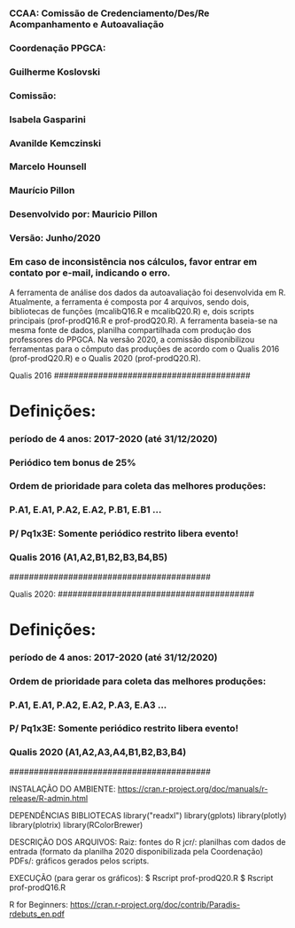 ### CCAA: Comissão de Credenciamento/Des/Re Acompanhamento e Autoavaliação 
### Coordenação PPGCA:
###      Guilherme Koslovski
### Comissão:
###      Isabela Gasparini
###      Avanilde Kemczinski
###      Marcelo Hounsell
###      Maurício Pillon
###
### Desenvolvido por: Mauricio Pillon
### Versão: Junho/2020
### Em caso de inconsistência nos cálculos, favor entrar em contato por e-mail, indicando o erro.

A ferramenta de análise dos dados da autoavaliação foi desenvolvida em R. Atualmente, a ferramenta é composta por 4 arquivos, sendo dois, bibliotecas de funções (mcalibQ16.R e mcalibQ20.R) e, dois scripts principais (prof-prodQ16.R e prof-prodQ20.R). A ferramenta baseia-se na mesma fonte de dados, planilha compartilhada com produção dos professores do PPGCA. Na versão 2020, a comissão disponibilizou ferramentas para o cômputo das produções de acordo com o Qualis 2016 (prof-prodQ20.R) e o Qualis 2020 (prof-prodQ20.R).

Qualis 2016
########################################
# Definições:
### período de 4 anos: 2017-2020 (até 31/12/2020)
### Periódico tem bonus de 25%
### Ordem de prioridade para coleta das melhores produções:
   ### P.A1, E.A1, P.A2, E.A2, P.B1, E.B1 ...
### P/ Pq1x3E: Somente periódico restrito libera evento!
### Qualis 2016 (A1,A2,B1,B2,B3,B4,B5)
#########################################


Qualis 2020:
########################################
# Definições:
### período de 4 anos: 2017-2020 (até 31/12/2020)
### Ordem de prioridade para coleta das melhores produções:
   ### P.A1, E.A1, P.A2, E.A2, P.A3, E.A3 ...
### P/ Pq1x3E: Somente periódico restrito libera evento!
### Qualis 2020 (A1,A2,A3,A4,B1,B2,B3,B4)
#########################################

INSTALAÇÃO DO AMBIENTE:
   https://cran.r-project.org/doc/manuals/r-release/R-admin.html

DEPENDÊNCIAS BIBLIOTECAS 
    library("readxl")
    library(gplots)
    library(plotly)
    library(plotrix)
    library(RColorBrewer)


DESCRIÇÃO DOS ARQUIVOS:
   Raiz: fontes do R
   jcr/: planilhas com dados de entrada (formato da planilha 2020 disponibilizada pela Coordenação)
   PDFs/: gráficos gerados pelos scripts.
    

EXECUÇÃO (para gerar os gráficos):
   <console>$ Rscript prof-prodQ20.R
   <console>$ Rscript prof-prodQ16.R   


R for Beginners:
   https://cran.r-project.org/doc/contrib/Paradis-rdebuts_en.pdf
